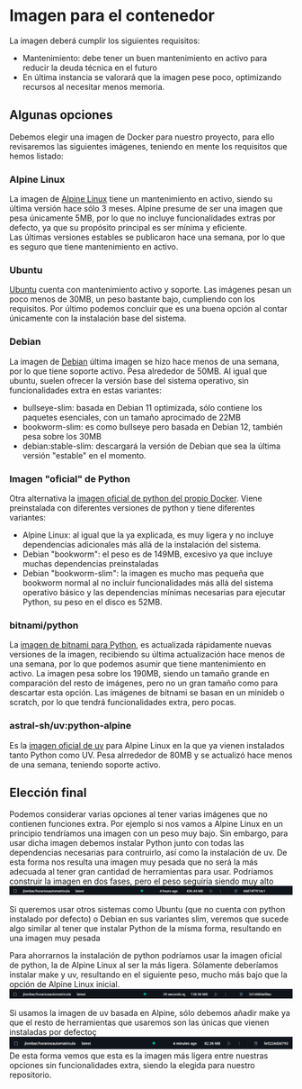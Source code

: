 # Imagen para el contenedor
La imagen deberá cumplir los siguientes requisitos:
* Mantenimiento: debe tener un buen mantenimiento en activo para reducir la deuda técnica en el futuro
* En última instancia se valorará que la imagen pese poco, optimizando recursos al necesitar menos memoria.
## Algunas opciones
Debemos elegir una imagen de Docker para nuestro proyecto, para ello revisaremos las siguientes imágenes, teniendo en mente los requisitos que hemos listado:

### Alpine Linux
La imagen de [Alpine Linux](https://hub.docker.com/_/alpine) tiene un mantenimiento en activo, siendo su última versión hace sólo 3 meses. Alpine presume de ser una imagen que pesa únicamente 5MB, por lo que no incluye funcionalidades extras por defecto, ya que su propósito principal es ser mínima y eficiente.  
Las últimas versiones estables se publicaron hace una semana, por lo que es seguro que tiene mantenimiento en activo.
### Ubuntu
[Ubuntu](https://hub.docker.com/_/ubuntu) cuenta con mantenimiento activo y soporte. Las imágenes pesan un poco menos de 30MB, un peso bastante bajo, cumpliendo con los requisitos. Por último podemos concluir que es una buena opción al contar únicamente con la instalación base del sistema.
### Debian
La imagen de [Debian](https://hub.docker.com/_/debian) última imagen se hizo hace menos de una semana, por lo que tiene soporte activo. Pesa alrededor de 50MB. Al igual que ubuntu, suelen ofrecer la versión base del sistema operativo, sin funcionalidades extra en estas variantes:
* bullseye-slim: basada en Debian 11 optimizada, sólo contiene los paquetes esenciales, con un tamaño aprocimado de 22MB
* bookworm-slim: es como bullseye pero basada en Debian 12, también pesa sobre los 30MB
* debian:stable-slim: descargará la versión de Debian que sea la última versión "estable" en el momento.
### Imagen "oficial" de Python
Otra alternativa la [imagen oficial de python del propio Docker](https://hub.docker.com/_/python). Viene preinstalada con diferentes versiones de python y tiene diferentes variantes:
* Alpine Linux: al igual que la ya explicada, es muy ligera y no incluye dependencias adicionales más allá de la instalación del sistema.
* Debian "bookworm": el peso es de 149MB, excesivo ya que incluye muchas dependencias preinstaladas
* Debian "bookworm-slim": la imagen es mucho mas pequeña que bookworm normal al no incluir funcionalidades más allá del sistema operativo básico y las dependencias mínimas necesarias para ejecutar Python, su peso en el disco es 52MB.
### bitnami/python
La [imagen de bitnami para Python](https://hub.docker.com/r/bitnami/python), es actualizada rápidamente nuevas versiones de la imagen, recibiendo su última actualización hace menos de una semana, por lo que podemos asumir que tiene mantenimiento en activo. La imagen pesa sobre los 190MB, siendo un tamaño grande en comparación del resto de imágenes, pero no un gran tamaño como para descartar esta opción.
Las imágenes de bitnami se basan en un minideb o scratch, por lo que tendrá funcionalidades extra, pero pocas.
### astral-sh/uv:python-alpine
Es la [imagen oficial de uv](https://github.com/astral-sh/uv/pkgs/container/uv) para Alpine Linux en la que ya vienen instalados tanto Python como UV. Pesa alrrededor de 80MB y se actualizó hace menos de una semana, teniendo soporte activo.

## Elección final
Podemos considerar varias opciones al tener varias imágenes que no contienen funciones extra. Por ejemplo si nos vamos a Alpine Linux en un principio tendríamos una imagen con un peso muy bajo. Sin embargo, para usar dicha imagen debemos instalar Python junto con todas las dependencias necesarias para contruirlo, así como la instalación de uv. De esta forma nos resulta una imagen muy pesada que no será la más adecuada al tener gran cantidad de herramientas para usar. Podríamos construir la imagen en dos fases, pero el peso seguiría siendo muy alto
![Peso alpine](./imgs/alpine.png)

Si queremos usar otros sistemas como Ubuntu (que no cuenta con python instalado por defecto) o Debian en sus variantes slim, veremos que sucede algo similar al tener que instalar Python de la misma forma, resultando en una imagen muy pesada

Para ahorrarnos la instalación de python podríamos usar la imagen oficial de python, la de Alpine Linux al ser la más ligera. Sólamente deberíamos instalar make y uv, resultando en el siguiente peso, mucho más bajo que la opción de Alpine Linux inicial.
![Peso python-alpine](./imgs/python-alpine.png)

Si usamos la imagen de uv basada en Alpine, sólo debemos añadir make ya que el resto de herramientas que usaremos son las únicas que vienen instaladas por defectoç
![Peso astralsh](./imgs/astralsh.png)
De esta forma vemos que esta es la imagen más ligera entre nuestras opciones sin funcionalidades extra, siendo la elegida para nuestro repositorio.